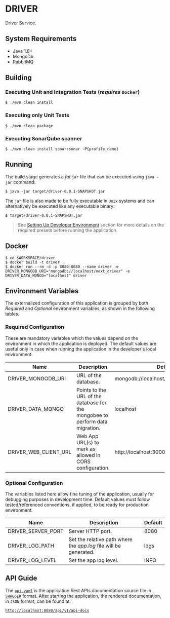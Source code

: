 # DRIVER

Driver Service.

## System Requirements

- Java 1.8+
- MongoDb
- RabbitMQ

## Building

### Executing Unit and Integration Tests (*requires* `Docker`)

    $ ./mvn clean install

### Executing only Unit Tests

    $ ./mvn clean package

### Executing SonarQube scanner

    $ ./mvn clean install sonar:sonar -P{profile_name}

## Running

The build stage generates a *fat* `jar` file that can be executed using `java -jar` command:

    $ java -jar target/driver-0.0.1-SNAPSHOT.jar

The `jar` file is also made to be fully executable in `Unix` systems and can alternatively be executed like any
executable binary:

    $ target/driver-0.0.1-SNAPSHOT.jar

> See [Setting Up Developer Environment](#markdown-header-setting-up-developer-environment) section for more details on
the required presets before running the application.

## Docker

```
$ cd $WORKSPACE/driver
$ docker build -t driver .
$ docker run --rm -d -p 8080:8080 --name driver -e DRIVER_MONGODB_URI="mongodb://localhost/next_driver" -e DRIVER_DATA_MONGO="localhost" driver
```

## Environment Variables

The externalized configuration of this application is grouped by both *Required* and *Optional* environment variables,
as shown in the following tables.

### Required Configuration

These are mandatory variables which the values depend on the environment in which the application is deployed. The
default values are useful only in case when running the application in the developer's local environment.

| Name | Description | Default |
| ---- | ----------- | ------- |
| DRIVER_MONGODB_URI | URL of the database. | mongodb://localhost/next_driver |
| DRIVER_DATA_MONGO | Points to the URL of the database for the mongobee to perform data migration. | localhost |
| DRIVER_WEB_CLIENT_URL |	Web App URL(s) to mark as allowed in CORS configuration. | http://localhost:3000,http://localhost:5000

### Optional Configuration

The variables listed here allow fine tuning of the application, usually for debugging purposes in development time.
Default values must follow tested/referenced conventions, if applied, to be ready for production environment.

| Name | Description | Default |
| ---- | ----------- | ------- |
| DRIVER_SERVER_PORT | Server HTTP port. | 8080 |
| DRIVER_LOG_PATH | Set the relative path where the *app.log* file will be generated. | logs |
| DRIVER_LOG_LEVEL | Set the app log level. | INFO |

## API Guide

The [`api.yaml`](src/main/resources/docs/swaggger/v1/api.yaml) is the application Rest APIs documentation source file in
[`SWAGGER`](https://swagger.io/solutions/api-documentation/) format.
After starting the application, the rendered documentation, in `JSON` format, can be found at:

[`http://localhost:8080/api/v1/api-docs`](http://localhost:8080/api/v1/api-docs)
